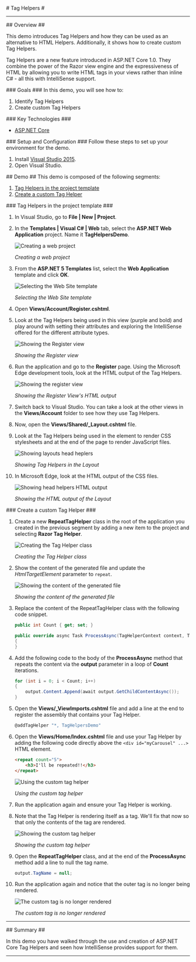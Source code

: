 ﻿<a name="title" />
# Tag Helpers #

---
<a name="Overview" />
## Overview ##

This demo introduces Tag Helpers and how they can be used as an alternative to HTML Helpers. Additionally, it shows how to create custom Tag Helpers.

Tag Helpers are a new feature introduced in ASP.NET Core 1.0. They combine the power of the Razor view engine and the expressiveness of HTML by allowing you to write HTML tags in your views rather than inline C# - all this with IntelliSense support.

<a id="goals" />
### Goals ###
In this demo, you will see how to:

1. Identify Tag Helpers
1. Create custom Tag Helpers

<a name="technologies" />
### Key Technologies ###

- [ASP.NET Core][1]

[1]: http://docs.asp.net

<a name="Setup" />
### Setup and Configuration ###
Follow these steps to set up your environment for the demo.

1. Install [Visual Studio 2015](https://www.visualstudio.com/).
1. Open Visual Studio.

<a name="Demo" />
## Demo ##
This demo is composed of the following segments:

1. [Tag Helpers in the project template](#segment1)
1. [Create a custom Tag Helper](#segment2)

<a name="segment1" />
### Tag Helpers in the project template ###

1. In Visual Studio, go to **File | New | Project**.

1. In the **Templates | Visual C# | Web** tab, select the **ASP.NET Web Application** project. Name it **TagHelpersDemo**.

	![Creating a web project](images/creating-a-web-project.png?raw=true "Creating a web project")

	_Creating a web project_

1. From the **ASP.NET 5 Templates** list, select the **Web Application** template and click **OK**.

	![Selecting the Web Site template](images/selecting-the-web-site-template.png?raw=true "Selecting the Web Site template")

	_Selecting the Web Site template_

1. Open **Views/Account/Register.cshtml**.

1. Look at the Tag Helpers being used in this view (purple and bold) and play around with setting their attributes and exploring the IntelliSense offered for the different attribute types.

	![Showing the Register view](images/register-view.png?raw=true "Showing the register view")

	_Showing the Register view_

1. Run the application and go to the **Register** page. Using the Microsoft Edge development tools, look at the HTML output of the Tag Helpers.

	![Showing the register view](images/register-view-html-output.png?raw=true "Showing the register view")

	_Showing the Register View's HTML output_

1. Switch back to Visual Studio. You can take a look at the other views in the **Views/Account** folder to see how they use Tag Helpers.

1. Now, open the **Views/Shared/_Layout.cshtml** file.

1. Look at the Tag Helpers being used in the **<head>** element to render CSS stylesheets and at the end of the page to render JavaScript files.

	![Showing layouts head heplers](images/head-layouts-helpers.png?raw=true "Showing layouts head heplers")

	_Showing Tag Helpers in the Layout_

1. In Microsoft Edge, look at the HTML output of the CSS files.

	![Showing head helpers HTML output](images/head-helpers-html-output.png?raw=true "Showing head helpers html output")

	_Showing the HTML output of the Layout_

<a name="segment2" />
### Create a custom Tag Helper ###

1. Create a new **RepeatTagHelper** class in the root of the application you created in the previous segment by adding a new item to the project and selecting **Razor Tag Helper**.

	![Creating the Tag Helper class](images/creating-the-tag-helper-class.png?raw=true "Creating the Tag Helper class")

	_Creating the Tag Helper class_

1. Show the content of the generated file and update the _HtmlTargetElement_
 parameter to `repeat`.

	![Showing the content of the generated file](images/showing-the-generated-tag-helper.png?raw=true "Showing the content of the generated file")

	_Showing the content of the generated file_

1. Replace the content of the RepeatTagHelper class with the following code snippet.

	````C#
    public int Count { get; set; }

    public override async Task ProcessAsync(TagHelperContext context, TagHelperOutput output)
    {
    }
	````

1. Add the following code to the body of the **ProcessAsync** method that repeats the content via the **output** parameter in a loop of **Count** iterations.

	````C#
    for (int i = 0; i < Count; i++)
    {
        output.Content.Append(await output.GetChildContentAsync());
    }
	````

1. Open the **Views/_ViewImports.cshtml** file and add a line at the end to register the assembly that contains your Tag Helper.

	````C#
	@addTagHelper "*, TagHelpersDemo"
	````

1. Open the **Views/Home/Index.cshtml** file and use your Tag Helper by adding the following code directly above the `<div id="myCarousel" ...>` HTML element.

	````HTML
	<repeat count="5">
		<h3>I'll be repeated!!</h3>
	</repeat>
	````

	![Using the custom tag helper](images/using-custom-tag-helper.png?raw=true "Using custom tag helper")

	_Using the custom tag helper_

1. Run the application again and ensure your Tag Helper is working.

1. Note that the Tag Helper is rendering itself as a **<repeat>** tag. We'll fix that now so that only the contents of the tag are rendered.

	![Showing the custom tag helper](images/custom-tag-helper.png?raw=true "Showing the custom tag helper")

	_Showing the custom tag helper_

1. Open the **RepeatTagHelper** class, and at the end of the **ProcessAsync** method add a line to null the tag name.

	````C#
	output.TagName = null;
	````

1. Run the application again and notice that the outer tag is no longer being rendered.

	![The custom tag is no longer rendered](images/custom-tag-is-no-longer-rendered.png?raw=true "The custom tag is no longer rendered")

	_The custom tag is no longer rendered_

---

<a name="summary" />
## Summary ##

In this demo you have walked through the use and creation of ASP.NET Core Tag Helpers and seen how IntelliSense provides support for them.

---
